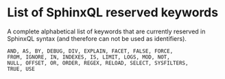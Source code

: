 # List of SphinxQL reserved keywords

A complete alphabetical list of keywords that are currently reserved in
SphinxQL syntax (and therefore can not be used as identifiers).

```
AND, AS, BY, DEBUG, DIV, EXPLAIN, FACET, FALSE, FORCE,
FROM, IGNORE, IN, INDEXES, IS, LIMIT, LOGS, MOD, NOT,
NULL, OFFSET, OR, ORDER, REGEX, RELOAD, SELECT, SYSFILTERS,
TRUE, USE
```